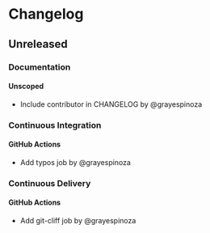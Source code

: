 # Changelog

## Unreleased

### Documentation

#### Unscoped

- Include contributor in CHANGELOG by @grayespinoza


### Continuous Integration

#### GitHub Actions

- Add typos job by @grayespinoza


### Continuous Delivery

#### GitHub Actions

- Add git-cliff job by @grayespinoza


